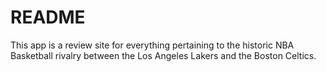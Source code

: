 # README

This app is a review site for everything pertaining to the historic NBA Basketball rivalry between the Los Angeles Lakers and the Boston Celtics.
